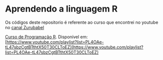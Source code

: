 # Aprendendo a linguagem R
Os códigos deste repositorio é referente ao curso que encontrei no youtube no [canal Zurubabel](https://www.youtube.com/user/Zurubabel)


[Curso de Programação R](https://www.youtube.com/playlist?list=PL4OAe-tL47sbzCgtBTthtX50T30CLToEZ). Disponível em:
[https://www.youtube.com/playlist?list=PL4OAe-tL47sbzCgtBTthtX50T30CLToEZ](https://www.youtube.com/playlist?list=PL4OAe-tL47sbzCgtBTthtX50T30CLToEZ)
